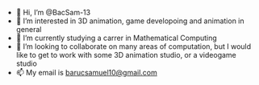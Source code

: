 - 👋 Hi, I’m @BacSam-13
- 👀 I’m interested in 3D animation, game developoing and animation in general
- 🌱 I’m currently studying a carrer in Mathematical Computing
- 💞️ I’m looking to collaborate on many areas of computation, but I would like to get to work with some 3D animation studio, or a videogame studio
- 📫 My email is barucsamuel10@gmail.com

